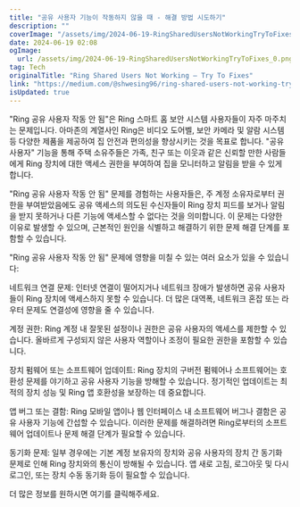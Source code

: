 ```yaml
---
title: "공유 사용자 기능이 작동하지 않을 때 - 해결 방법 시도하기"
description: ""
coverImage: "/assets/img/2024-06-19-RingSharedUsersNotWorkingTryToFixes_0.png"
date: 2024-06-19 02:08
ogImage:
  url: /assets/img/2024-06-19-RingSharedUsersNotWorkingTryToFixes_0.png
tag: Tech
originalTitle: "Ring Shared Users Not Working — Try To Fixes"
link: "https://medium.com/@shwesing96/ring-shared-users-not-working-try-to-fixes-fb6524c4463b"
isUpdated: true
---
```


"Ring 공유 사용자 작동 안 됨"은 Ring 스마트 홈 보안 시스템 사용자들이 자주 마주치는 문제입니다. 아마존의 계열사인 Ring은 비디오 도어벨, 보안 카메라 및 알람 시스템 등 다양한 제품을 제공하여 집 안전과 편의성을 향상시키는 것을 목표로 합니다. "공유 사용자" 기능을 통해 주택 소유주들은 가족, 친구 또는 이웃과 같은 신뢰할 만한 사람들에게 Ring 장치에 대한 액세스 권한을 부여하여 집을 모니터하고 알림을 받을 수 있게 합니다.

"Ring 공유 사용자 작동 안 됨" 문제를 경험하는 사용자들은, 주 계정 소유자로부터 권한을 부여받았음에도 공유 액세스의 의도된 수신자들이 Ring 장치 피드를 보거나 알림을 받지 못하거나 다른 기능에 액세스할 수 없다는 것을 의미합니다. 이 문제는 다양한 이유로 발생할 수 있으며, 근본적인 원인을 식별하고 해결하기 위한 문제 해결 단계를 포함할 수 있습니다.

"Ring 공유 사용자 작동 안 됨" 문제에 영향을 미칠 수 있는 여러 요소가 있을 수 있습니다:

네트워크 연결 문제: 인터넷 연결이 떨어지거나 네트워크 장애가 발생하면 공유 사용자들이 Ring 장치에 액세스하지 못할 수 있습니다. 더 많은 대역폭, 네트워크 혼잡 또는 라우터 문제도 연결성에 영향을 줄 수 있습니다.

<div class="content-ad"></div>

계정 권한: Ring 계정 내 잘못된 설정이나 권한은 공유 사용자의 액세스를 제한할 수 있습니다. 올바르게 구성되지 않은 사용자 역할이나 조정이 필요한 권한을 포함할 수 있습니다.

장치 펌웨어 또는 소프트웨어 업데이트: Ring 장치의 구버전 펌웨어나 소프트웨어는 호환성 문제를 야기하고 공유 사용자 기능을 방해할 수 있습니다. 정기적인 업데이트는 최적의 장치 성능 및 Ring 앱 호환성을 보장하는 데 중요합니다.

앱 버그 또는 결함: Ring 모바일 앱이나 웹 인터페이스 내 소프트웨어 버그나 결함은 공유 사용자 기능에 간섭할 수 있습니다. 이러한 문제를 해결하려면 Ring로부터의 소프트웨어 업데이트나 문제 해결 단계가 필요할 수 있습니다.

동기화 문제: 일부 경우에는 기본 계정 보유자의 장치와 공유 사용자의 장치 간 동기화 문제로 인해 Ring 장치와의 통신이 방해될 수 있습니다. 앱 새로 고침, 로그아웃 및 다시 로그인, 또는 장치 수동 동기화 등이 필요할 수 있습니다.

<div class="content-ad"></div>

더 많은 정보를 원하시면 여기를 클릭해주세요.
